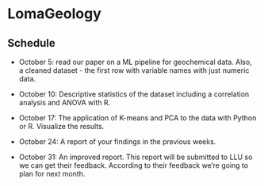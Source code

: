 # LomaGeology

## Schedule
 - October 5: read our paper on a ML pipeline for geochemical data. Also, a cleaned dataset - the first row with variable names with just numeric data. 
 
- October 10: Descriptive statistics of the dataset including a correlation analysis and ANOVA with R. 
 
- October 17: The application of K-means and PCA to the data with Python or R. Visualize the results. 
 
- October 24: A report of your findings in the previous weeks. 
 
- October 31: An improved report. This report will be submitted to LLU so we can get their feedback. According to their feedback we’re going to plan for next month. 